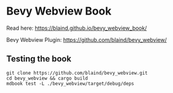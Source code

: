 # Bevy Webview Book

Read here: https://blaind.github.io/bevy_webview_book/

Bevy Webview Plugin: https://github.com/blaind/bevy_webview/

## Testing the book

    git clone https://github.com/blaind/bevy_webview.git
    cd bevy_webview && cargo build
    mdbook test -L ./bevy_webview/target/debug/deps
